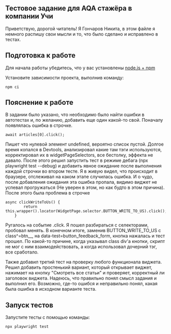 Тестовое задание для AQA стажёра в компании Учи
-----------------------------------------------
Приветствую, дорогой читатель! Я Гончаров Никита, в этом файле я немного распишу свои мысли и то, что было сделано и исправлено в тестах.

Подготовка к работе
-------------------

Для начала работы убедитесь, что у вас установлены [node.js + npm](https://nodejs.org/en/download)

Установите зависимости проекта, выполнив команду:
```shell
npm ci
```

Пояснение к работе
------------------

В задании было указано, что необходимо было найти ошибки в автотестах и, по желанию, добавить еще один какой-то свой.
Поначалу появлялась ошибка в строчке.
```shell
await articles[0].click();
```
Пишет что нулевой элемент undefined, вероятно список пустой. Долгое время копался в Devtools, анализировал какие там тэги используются,
корректировал их в widgetPageSelectors, все бестолку, эффекта не давало. После этого решил запустить тест в режиме дебага (npx playwright test --debug) 
и добавить явное ожидание после выполнения каждой строчки во втором тесте. Я в живую видел, что происходит в браузере, отслеживал на каком этапе случилась ошибка. 
И о чудо, после добавления ожидания эта ошибка пропала, видимо виджет не успевал прогружаться (Не уверен в этом, но как будто в этом причина). 
После этого была проблема в строчке
```shell
async clickWriteToUs() {
        return this.wrapper().locator(WidgetPage.selector.BUTTON_WRITE_TO_US).click();
    }
```
Ругалось на событие .click. Я пошел разбираться с селекторами, пробовал менять. В конечном итоге, заменив BUTTON_WRITE_TO_US с class^=btn__, на data-test=button_feedback_form, 
кнопка нажалась и тест прошел. По какой-то причине, когда указывал class div'a кнопки, скрипт не мог с ним взаимодействовать, а когда использовал дочерний тэг, все сработало.

Также добавил третий тест на проверку любого функционала виджета. Решил добавить простенький вариант, который открывает виджет, нажимает на кнопку "Смотреть все статьи" и проверяет, корректный ли заголовок виджета.
Надеюсь, что правильно понял смысл задания и выполнил его. Возможно, где-то ошибся и неправильно понял, какая была ошибка в исходном варианте теста. 

Запуск тестов
-------------

Запустите тесты с помощью команды:
```shell
npx playwright test
```

